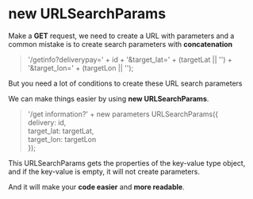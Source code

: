 ﻿# new URLSearchParams


Make a **GET** request, we need to create a URL with parameters and a common mistake is to create search parameters with **concatenation**

> '/getinfo?deliverypay=' + id + '&target_lat=' + (targetLat || '') + '&target_lon=' + (targetLon || '');

But you need a lot of conditions to create these URL search parameters

We can make things easier by using **new URLSearchParams**.

>'/get information?' + new parameters URLSearchParams({
> <br/>delivery: id,
> <br/>target_lat: targetLat,
> <br/>target_lon: targetLon
> <br/>});

This URLSearchParams gets the properties of the key-value type object, and if the key-value is empty, it will not create parameters.

And it will make your **code easier** and **more readable**.